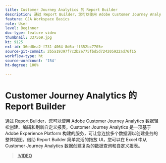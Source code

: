 ```yaml
---
title: Customer Journey Analytics 的 Report Builder
description: 通过 Report Builder，您可以使用 Adobe Customer Journey Analytics 数据轻松创建、编辑和刷新自定义报表。Customer Journey Analytics 是一项基于 Adobe Experience Platform 构建的服务，可让您连接多个数据源以创建业务的整体视图。借助 Report Builder 简单灵活的拖放 UI，您可以在 Excel 中从 Customer Journey Analytics 数据创建复杂的数据查询和自定义报表。
feature: CJA Workspace Basics
role: User
level: Beginner
doc-type: feature video
thumbnail: 337569.jpg
kt: 9125
exl-id: 36ed8ea2-f731-4064-8d6a-ff352bc7705e
source-git-commit: 2b5a19397f7c2b2e775fbd5d724205922ad76f15
workflow-type: ht
source-wordcount: '154'
ht-degree: 100%

---
```


# Customer Journey Analytics 的 Report Builder

通过 Report Builder，您可以使用 Adobe Customer Journey Analytics 数据轻松创建、编辑和刷新自定义报表。Customer Journey Analytics 是一项基于 Adobe Experience Platform 构建的服务，可让您连接多个数据源以创建业务的整体视图。借助 Report Builder 简单灵活的拖放 UI，您可以在 Excel 中从 Customer Journey Analytics 数据创建复杂的数据查询和自定义报表。


>[!VIDEO](https://video.tv.adobe.com/v/337569/?quality=12&learn=on)
